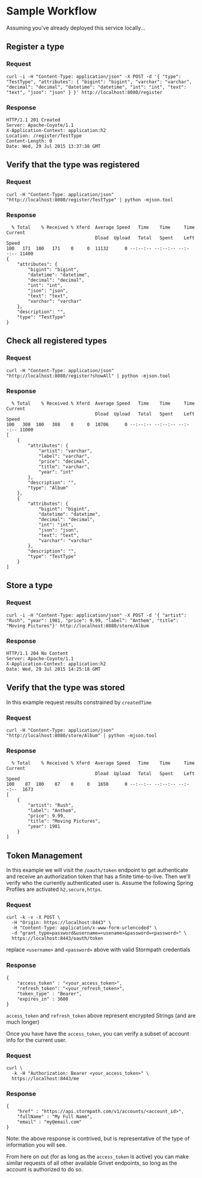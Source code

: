 # Sample Workflow

Assuming you've already deployed this service locally...


## Register a type

### Request

```
curl -i -H "Content-Type: application/json" -X POST -d '{ "type": "TestType", "attributes": { "bigint": "bigint", "varchar": "varchar", "decimal": "decimal", "datetime": "datetime", "int": "int", "text": "text", "json": "json" } }' http://localhost:8080/register
```

### Response

```
HTTP/1.1 201 Created
Server: Apache-Coyote/1.1
X-Application-Context: application:h2
Location: /register/TestType
Content-Length: 0
Date: Wed, 29 Jul 2015 13:37:38 GMT
```

## Verify that the type was registered

### Request

```
curl -H "Content-Type: application/json" "http://localhost:8080/register/TestType" | python -mjson.tool
```

### Response

```
  % Total    % Received % Xferd  Average Speed   Time    Time     Time  Current
                                 Dload  Upload   Total   Spent    Left  Speed
100   171  100   171    0     0  11132      0 --:--:-- --:--:-- --:--:-- 11400
{
    "attributes": {
        "bigint": "bigint",
        "datetime": "datetime",
        "decimal": "decimal",
        "int": "int",
        "json": "json",
        "text": "text",
        "varchar": "varchar"
    },
    "description": "",
    "type": "TestType"
}
```

## Check all registered types

### Request

```
curl -H "Content-Type: application/json" "http://localhost:8080/register?showAll" | python -mjson.tool
```

### Response

```
  % Total    % Received % Xferd  Average Speed   Time    Time     Time  Current
                                 Dload  Upload   Total   Spent    Left  Speed
100   308  100   308    0     0  10706      0 --:--:-- --:--:-- --:--:-- 11000
[
    {
        "attributes": {
            "artist": "varchar",
            "label": "varchar",
            "price": "decimal",
            "title": "varchar",
            "year": "int"
        },
        "description": "",
        "type": "Album"
    },
    {
        "attributes": {
            "bigint": "bigint",
            "datetime": "datetime",
            "decimal": "decimal",
            "int": "int",
            "json": "json",
            "text": "text",
            "varchar": "varchar"
        },
        "description": "",
        "type": "TestType"
    }
]
```


## Store a type

### Request

```
curl -i -H "Content-Type: application/json" -X POST -d '{ "artist": "Rush", "year": 1981, "price": 9.99, "label": "Anthem", "title": "Moving Pictures"}' http://localhost:8080/store/Album
```

### Response

```
HTTP/1.1 204 No Content
Server: Apache-Coyote/1.1
X-Application-Context: application:h2
Date: Wed, 29 Jul 2015 14:25:18 GMT
```


## Verify that the type was stored 

In this example request results constrained by `createdTime`

### Request

```
curl -H "Content-Type: application/json" "http://localhost:8080/store/Album" | python -mjson.tool
```

### Response

```
  % Total    % Received % Xferd  Average Speed   Time    Time     Time  Current
                                 Dload  Upload   Total   Spent    Left  Speed
100    87  100    87    0     0   1650      0 --:--:-- --:--:-- --:--:--  1673
[
    {
        "artist": "Rush",
        "label": "Anthem",
        "price": 9.99,
        "title": "Moving Pictures",
        "year": 1981
    }
]
```

## Token Management

In this example we will visit the `/oauth/token` endpoint to get authenticate and receive an authorization token that has a finite time-to-live.  Then we'll verify who the currently 
authenticated user is.  Assume the following Spring Profiles are activated `h2,secure,https`.


### Request

```
curl -k -v -X POST \
  -H "Origin: https://localhost:8443" \
  -H "Content-Type: application/x-www-form-urlencoded" \
  -d "grant_type=password&username=<usename>&password=<password>" \
  https://localhost:8443/oauth/token
```

replace `<username>` and `<password>` above with valid Stormpath credentials

### Response

```
{
    "access_token" : "<your_access_token>",
    "refresh_token": "<your_refresh_token>",
    "token_type" : "Bearer",
    "expires_in" : 3600
}
```

`access_token` and `refresh_token` above represent encrypted Strings (and are much longer)


Once you have have the `access_token`, you can verify a subset of account info for the current user.

### Request

```
curl \
  -k -H "Authorization: Bearer <your_access_token>" \
  https://localhost:8443/me
```

### Response

```
{
    "href" : "https://api.stormpath.com/v1/accounts/<account_id>",
    "fullName" : "My Full Name",
    "email" : "my@email.com"
}
```

Note: the above response is contrived, but is representative of the type of information you will see.


From here on out (for as long as the `access_token` is active) you can make similar requests of all
other available Grivet endpoints, so long as the account is authorized to do so.
